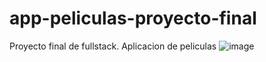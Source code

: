 # app-peliculas-proyecto-final
 Proyecto final de fullstack. Aplicacion de peliculas
![image](https://github.com/user-attachments/assets/6bc9dfc2-5164-49a5-98cd-d720a264ba5b)
